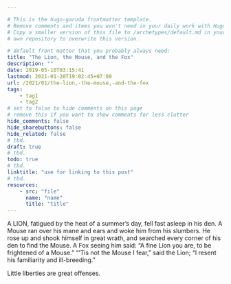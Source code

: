 ```yaml
---

# This is the hugo-garuda frontmatter template.
# Remove comments and items you won't need in your daily work with Hugo.
# Copy a smaller version of this file to /archetypes/default.md in your
# own repository to overwrite this version.

# default front matter that you probably always need:
title: "The Lion, the Mouse, and the Fox"
description: ""
date: 2019-05-10T03:15:41
lastmod: 2021-01-20T19:02:45+07:00
url: /2021/01/the-lion,-the-mouse,-and-the-fox
tags:
    - tag1
    - tag2
# set to false to hide comments on this page
# remove this if you want to show comments for less clutter
hide_comments: false
hide_sharebuttons: false
hide_related: false
# tbd.
draft: true
# tbd.
todo: true
# tbd.
linktitle: "use for linking to this post"
# tbd.
resources:
    - src: "file"
      name: "name"
      title: "title"
---
```

A LION, fatigued by the heat of a summer’s day, fell fast asleep in his den. A Mouse ran over his mane and ears and woke him from his slumbers. He rose up and shook himself in great wrath, and searched every corner of his den to find the Mouse. A Fox seeing him said: “A fine Lion you are, to be frightened of a Mouse.” “‘Tis not the Mouse I fear,” said the Lion; “I resent his familiarity and ill-breeding.”

Little liberties are great offenses.
